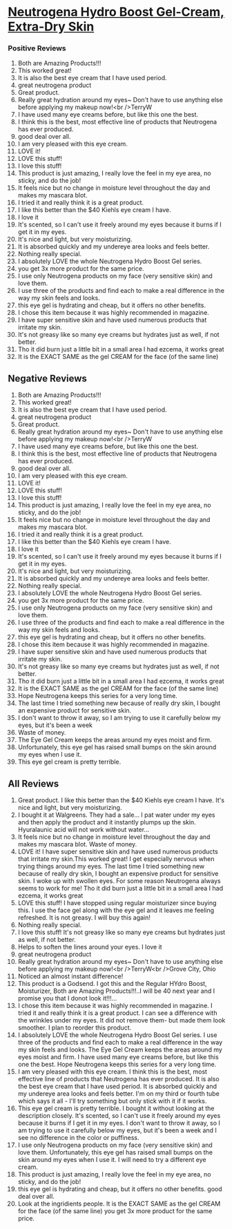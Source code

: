 # [Neutrogena Hydro Boost Gel-Cream, Extra-Dry Skin](https://products.checkmycream.com/products/Neutrogena-Hydro-Boost-Gel-Cream-Extra-Dry-Skin.html)

### Positive Reviews

<ol>
      <li>Both are Amazing Products!!!</li>
      <li>This worked great!  </li>
      <li>It is also the best eye cream that I have used period.  </li>
      <li>great neutrogena product</li>
      <li>Great product.  </li>
      <li>Really great hydration around my eyes~  Don&#x27;t have to use anything else before applying my makeup now!&lt;br /&gt;TerryW</li>
      <li>I have used many eye creams before, but like this one the best.  </li>
      <li>I think this is the best, most effective line of products that Neutrogena has ever produced.  </li>
      <li>good deal over all.</li>
      <li>I am very pleased with this eye cream.  </li>
      <li>LOVE it!</li>
      <li>LOVE this stuff!</li>
      <li>I love this stuff!</li>
      <li>This product is just amazing, I really love the feel in my eye area, no sticky, and do the job!</li>
      <li>It feels nice but no change in moisture level throughout the day and makes my mascara blot.</li>
      <li>I tried it and really  think it is a great product.  </li>
      <li>I like this better than the $40 Kiehls eye cream I have.</li>
      <li>I love it</li>
      <li>It&#x27;s scented, so I can&#x27;t use it freely around my eyes because it burns if I get it in my eyes.  </li>
      <li>It&#x27;s nice and light, but very moisturizing.</li>
      <li>It is absorbed quickly and my undereye area looks and feels better.  </li>
      <li>Nothing really special.</li>
      <li>I absolutely LOVE the whole Neutrogena Hydro Boost Gel series.  </li>
      <li>you get 3x more product for the same price.</li>
      <li>I use only Neutrogena products on my face (very sensitive skin) and love them.  </li>
      <li>I use three of the products and find each to make a real difference in the way my skin feels and looks.  </li>
      <li>this eye gel is hydrating and cheap, but it offers no other benefits.</li>
      <li>I chose this item because it was highly recommended in magazine.  </li>
      <li>I have super sensitive skin and have used numerous products that irritate my skin.</li>
      <li>It&#x27;s not greasy like so many eye creams but hydrates just as well, if not better.</li>
      <li>Tho it did burn just a little bit in a small area I had ezcema, it works great</li>
      <li>It is the EXACT SAME as the gel CREAM for the face (of the same line)</li>
</ol>


<h2>Negative Reviews</h2>
<ol>
<li> Both are Amazing Products!!!</li>
<li> This worked great!  </li>
<li> It is also the best eye cream that I have used period.  </li>
<li> great neutrogena product</li>
<li> Great product.  </li>
<li> Really great hydration around my eyes~  Don&#x27;t have to use anything else before applying my makeup now!&lt;br /&gt;TerryW</li>
<li> I have used many eye creams before, but like this one the best.  </li>
<li> I think this is the best, most effective line of products that Neutrogena has ever produced.  </li>
<li> good deal over all.</li>
<li> I am very pleased with this eye cream.  </li>
<li> LOVE it!</li>
<li> LOVE this stuff!</li>
<li> I love this stuff!</li>
<li> This product is just amazing, I really love the feel in my eye area, no sticky, and do the job!</li>
<li> It feels nice but no change in moisture level throughout the day and makes my mascara blot.</li>
<li> I tried it and really  think it is a great product.  </li>
<li> I like this better than the $40 Kiehls eye cream I have.</li>
<li> I love it</li>
<li> It&#x27;s scented, so I can&#x27;t use it freely around my eyes because it burns if I get it in my eyes.  </li>
<li> It&#x27;s nice and light, but very moisturizing.</li>
<li> It is absorbed quickly and my undereye area looks and feels better.  </li>
<li> Nothing really special.</li>
<li> I absolutely LOVE the whole Neutrogena Hydro Boost Gel series.  </li>
<li> you get 3x more product for the same price.</li>
<li> I use only Neutrogena products on my face (very sensitive skin) and love them.  </li>
<li> I use three of the products and find each to make a real difference in the way my skin feels and looks.  </li>
<li> this eye gel is hydrating and cheap, but it offers no other benefits.</li>
<li> I chose this item because it was highly recommended in magazine.  </li>
<li> I have super sensitive skin and have used numerous products that irritate my skin.</li>
<li> It&#x27;s not greasy like so many eye creams but hydrates just as well, if not better.</li>
<li> Tho it did burn just a little bit in a small area I had ezcema, it works great</li>
<li> It is the EXACT SAME as the gel CREAM for the face (of the same line)</li>
<li> Hope Neutrogena keeps this series for a very long time.</li>
<li> The last time I tried something new because of really dry skin, I bought an expensive product for sensitive skin.</li>
<li> I don&#x27;t want to throw it away, so I am trying to use it carefully below my eyes, but it&#x27;s been a week</li>
<li> Waste of money.</li>
<li> The Eye Gel Cream keeps the areas around my eyes moist and firm.  </li>
<li> Unfortunately, this eye gel has raised small bumps on the skin around my eyes when I use it.  </li>
<li> This eye gel cream is pretty terrible.  </li>
</ol>

<h2>All Reviews</h2>

<ol>
    <li> Great product.  I like this better than the $40 Kiehls eye cream I have. It&#x27;s nice and light, but very moisturizing.</li>
    <li> I bought it at Walgreens. They had a sale... I pat water under my eyes and then apply the product and it instantly plumps up the skin. Hyuralaunic acid will not work without water...</li>
    <li> It feels nice but no change in moisture level throughout the day and makes my mascara blot. Waste of money.</li>
    <li> LOVE it! I have super sensitive skin and have used numerous products that irritate my skin.This worked great!  I get especially nervous when trying things around my eyes. The last time I tried something new because of really dry skin, I bought an expensive product for sensitive skin. I woke up with swollen eyes. For some reason Neutrogena always seems to work for me! Tho it did burn just a little bit in a small area I had ezcema, it works great</li>
    <li> LOVE this stuff! I have stopped using regular moisturizer since buying this.  I use the face gel along with the eye gel and it leaves me feeling refreshed. It is not greasy.  I will buy this again!</li>
    <li> Nothing really special.</li>
    <li> I love this stuff! It&#x27;s not greasy like so many eye creams but hydrates just as well, if not better.</li>
    <li> Helps to soften the lines around your eyes. I love it</li>
    <li> great neutrogena product</li>
    <li> Really great hydration around my eyes~  Don&#x27;t have to use anything else before applying my makeup now!&lt;br /&gt;TerryW&lt;br /&gt;Grove City, Ohio</li>
    <li> Noticed an almost instant difference!</li>
    <li> This product is a Godsend. I got this and the Regular HYdro Boost, Moisturizer, Both are Amazing Products!!!..I will be 40 next year and I promise you that I donot look it!!!...</li>
    <li> I chose this item because it was highly recommended in magazine.  I tried it and really  think it is a great product.  I can see a difference with the wrinkles under my eyes.  It did not remove them- but made them look smoother.  I plan to reorder this product.</li>
    <li> I absolutely LOVE the whole Neutrogena Hydro Boost Gel series.  I use three of the products and find each to make a real difference in the way my skin feels and looks.  The Eye Gel Cream keeps the areas around my eyes moist and firm.  I have used many eye creams before, but like this one the best.  Hope Neutrogena keeps this series for a very long time.</li>
    <li> I am very pleased with this eye cream.  I think this is the best, most effective line of products that Neutrogena has ever produced.  It is also the best eye cream that I have used period.  It is absorbed quickly and my undereye area looks and feels better.  I&#x27;m on my third or fourth tube which says it all - I&#x27;ll try something but only stick with it if it works.</li>
    <li> This eye gel cream is pretty terrible.  I bought it without looking at the description closely.  It&#x27;s scented, so I can&#x27;t use it freely around my eyes because it burns if I get it in my eyes.  I don&#x27;t want to throw it away, so I am trying to use it carefully below my eyes, but it&#x27;s been a week and I see no difference in the color or puffiness.</li>
    <li> I use only Neutrogena products on my face (very sensitive skin) and love them.  Unfortunately, this eye gel has raised small bumps on the skin around my eyes when I use it.  I will need to try a different eye cream.</li>
    <li> This product is just amazing, I really love the feel in my eye area, no sticky, and do the job!</li>
    <li> this eye gel is hydrating and cheap, but it offers no other benefits. good deal over all.</li>
    <li> Look at the ingridients people. It is the EXACT SAME as the gel CREAM for the face (of the same line) you get 3x more product for the same price.</li>
</ol>




